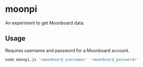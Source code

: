 # moonpi

An experiment to get Moonboard data.

## Usage

Requires username and password for a Moonboard account.

```bash
node moonpi.js '<moonboard_username>' '<moonboard_password>'
```

